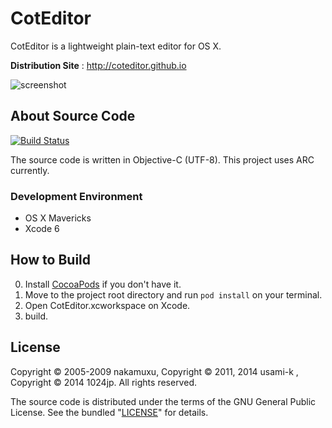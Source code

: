 
CotEditor
=============================
CotEditor is a lightweight plain-text editor for OS X.

__Distribution Site__ : <http://coteditor.github.io>

![screenshot](http://coteditor.github.io/img/screenshot.png)



About Source Code
-----------------------------
[![Build Status](https://travis-ci.org/coteditor/CotEditor.png)](https://travis-ci.org/coteditor/CotEditor)

The source code is written in Objective-C (UTF-8).
This project uses ARC currently.


### Development Environment
- OS X Mavericks
- Xcode 6



How to Build
-----------------------------
0. Install [CocoaPods](http://cocoapods.org) if you don't have it.
1. Move to the project root directory and run `pod install` on your terminal.
2. Open CotEditor.xcworkspace on Xcode.
3. build.



License
-----------------------------
Copyright © 2005-2009 nakamuxu, Copyright © 2011, 2014 usami-k
, Copyright © 2014 1024jp. All rights reserved.

The source code is distributed under the terms of the GNU General Public License. See the bundled "[LICENSE](LICENSE)" for details.
